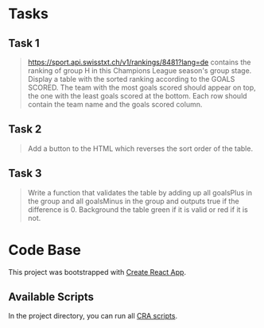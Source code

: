 # Tasks
## Task 1
> https://sport.api.swisstxt.ch/v1/rankings/8481?lang=de contains the ranking of group H in this Champions League season's group stage. Display a table with the sorted ranking according to the GOALS SCORED. The team with the most goals scored should appear on top, the one with the least goals scored at the bottom. Each row should contain the team name and the goals scored column.

## Task 2
> Add a button to the HTML which reverses the sort order of the table.

## Task 3
> Write a function that validates the table by adding up all goalsPlus in the group and all goalsMinus in the group and outputs true if the difference is 0. Background the table green if it is valid or red if it is not.

# Code Base
This project was bootstrapped with [Create React App](https://github.com/facebook/create-react-app).

## Available Scripts
In the project directory, you can run all [CRA scripts]([https://github.com/facebook/create-react-app#creating-an-app](https://github.com/facebook/create-react-app#creating-an-app)).
